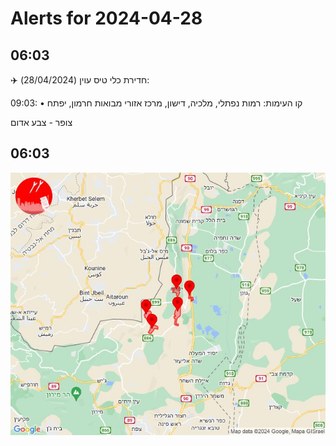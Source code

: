# Alerts for 2024-04-28

## 06:03

✈️ חדירת כלי טיס עוין (28/04/2024):

09:03:
• קו העימות: רמות נפתלי, מלכיה, דישון, מרכז אזורי מבואות חרמון, יפתח 

צופר - צבע אדום

## 06:03

![Photo](images/20702.jpg)

